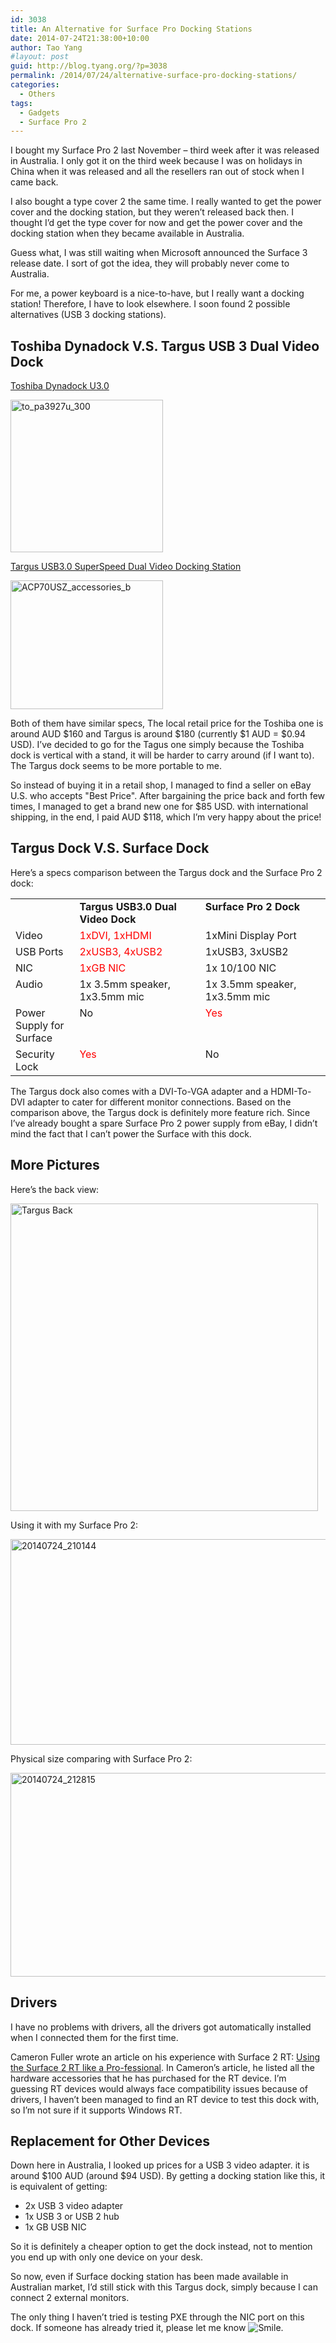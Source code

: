 ```yaml
---
id: 3038
title: An Alternative for Surface Pro Docking Stations
date: 2014-07-24T21:38:00+10:00
author: Tao Yang
#layout: post
guid: http://blog.tyang.org/?p=3038
permalink: /2014/07/24/alternative-surface-pro-docking-stations/
categories:
  - Others
tags:
  - Gadgets
  - Surface Pro 2
---
```

I bought my Surface Pro 2 last November – third week after it was released in Australia. I only got it on the third week because I was on holidays in China when it was released and all the resellers ran out of stock when I came back.

I also bought a type cover 2 the same time. I really wanted to get the power cover and the docking station, but they weren’t released back then. I thought I’d get the type cover for now and get the power cover and the docking station when they became available in Australia.

Guess what, I was still waiting when Microsoft announced the Surface 3 release date. I sort of got the idea, they will probably never come to Australia.

For me, a power keyboard is a nice-to-have, but I really want a docking station! Therefore, I have to look elsewhere. I soon found 2 possible alternatives (USB 3 docking stations).

## Toshiba Dynadock V.S. Targus USB 3 Dual Video Dock

<a href="http://www.toshiba.com/us/accessories/Docking-and-Stands/Port-Replicators/Docking-Station/PA3927U-1PRP">Toshiba Dynadock U3.0</a>

<a href="http://blog.tyang.org/wp-content/uploads/2014/07/to_pa3927u_300.png"><img style="background-image: none; padding-top: 0px; padding-left: 0px; display: inline; padding-right: 0px; border: 0px;" title="to_pa3927u_300" src="http://blog.tyang.org/wp-content/uploads/2014/07/to_pa3927u_300_thumb.png" alt="to_pa3927u_300" width="244" height="244" border="0" /></a>

<a href="http://targus.com/au/product_details.asp?sku=ACP70AU">Targus USB3.0 SuperSpeed Dual Video Docking Station</a>

<a href="http://blog.tyang.org/wp-content/uploads/2014/07/ACP70USZ_accessories_b.jpg"><img style="background-image: none; padding-top: 0px; padding-left: 0px; display: inline; padding-right: 0px; border: 0px;" title="ACP70USZ_accessories_b" src="http://blog.tyang.org/wp-content/uploads/2014/07/ACP70USZ_accessories_b_thumb.jpg" alt="ACP70USZ_accessories_b" width="244" height="206" border="0" /></a>

Both of them have similar specs, The local retail price for the Toshiba one is around AUD $160 and Targus is around $180 (currently $1 AUD = $0.94 USD). I’ve decided to go for the Tagus one simply because the Toshiba dock is vertical with a stand, it will be harder to carry around (if I want to). The Targus dock seems to be more portable to me.

So instead of buying it in a retail shop, I managed to find a seller on eBay U.S. who accepts "Best Price". After bargaining the price back and forth few times, I managed to get a brand new one for $85 USD. with international shipping, in the end, I paid AUD $118, which I’m very happy about the price!

## Targus Dock V.S. Surface Dock

Here’s a specs comparison between the Targus dock and the Surface Pro 2 dock:
<table border="0" width="580" cellspacing="0" cellpadding="2">
<tbody>
<tr>
<td valign="top" width="98"></td>
<td valign="top" width="241"><strong>Targus USB3.0 Dual Video Dock</strong></td>
<td valign="top" width="239"><strong>Surface Pro 2 Dock</strong></td>
</tr>
<tr>
<td valign="top" width="98">Video</td>
<td valign="top" width="241"><span style="color: #ff0000;">1xDVI, 1xHDMI</span></td>
<td valign="top" width="239">1xMini Display Port</td>
</tr>
<tr>
<td valign="top" width="98">USB Ports</td>
<td valign="top" width="241"><span style="color: #ff0000;">2xUSB3, 4xUSB2</span></td>
<td valign="top" width="239">1xUSB3, 3xUSB2</td>
</tr>
<tr>
<td valign="top" width="98">NIC</td>
<td valign="top" width="241"><span style="color: #ff0000;">1xGB NIC</span></td>
<td valign="top" width="239">1x 10/100 NIC</td>
</tr>
<tr>
<td valign="top" width="98">Audio</td>
<td valign="top" width="241">1x 3.5mm speaker, 1x3.5mm mic</td>
<td valign="top" width="239">1x 3.5mm speaker, 1x3.5mm mic</td>
</tr>
<tr>
<td valign="top" width="98">Power Supply for Surface</td>
<td valign="top" width="241">No</td>
<td valign="top" width="239"><span style="color: #ff0000;">Yes</span></td>
</tr>
<tr>
<td valign="top" width="98">Security Lock</td>
<td valign="top" width="241"><span style="color: #ff0000;">Yes</span></td>
<td valign="top" width="239">No</td>
</tr>
</tbody>
</table>
The Targus dock also comes with a DVI-To-VGA adapter and a HDMI-To-DVI adapter to cater for different monitor connections. Based on the comparison above, the Targus dock is definitely more feature rich. Since I’ve already bought a spare Surface Pro 2 power supply from eBay, I didn’t mind the fact that I can’t power the Surface with this dock.

## More Pictures

Here’s the back view:

<a href="http://blog.tyang.org/wp-content/uploads/2014/07/Targus-Back.jpg"><img style="background-image: none; padding-top: 0px; padding-left: 0px; display: inline; padding-right: 0px; border: 0px;" title="Targus Back" src="http://blog.tyang.org/wp-content/uploads/2014/07/Targus-Back_thumb.jpg" alt="Targus Back" width="492" height="492" border="0" /></a>

Using it with my Surface Pro 2:

<a href="http://blog.tyang.org/wp-content/uploads/2014/07/20140724_210144.jpg"><img style="background-image: none; padding-top: 0px; padding-left: 0px; display: inline; padding-right: 0px; border: 0px;" title="20140724_210144" src="http://blog.tyang.org/wp-content/uploads/2014/07/20140724_210144_thumb.jpg" alt="20140724_210144" width="580" height="329" border="0" /></a>

Physical size comparing with Surface Pro 2:

<a href="http://blog.tyang.org/wp-content/uploads/2014/07/20140724_212815.jpg"><img style="background-image: none; padding-top: 0px; padding-left: 0px; display: inline; padding-right: 0px; border: 0px;" title="20140724_212815" src="http://blog.tyang.org/wp-content/uploads/2014/07/20140724_212815_thumb.jpg" alt="20140724_212815" width="580" height="326" border="0" /></a>

## Drivers

I have no problems with drivers, all the drivers got automatically installed when I connected them for the first time.

Cameron Fuller wrote an article on his experience with Surface 2 RT: <a href="http://blogs.catapultsystems.com/cfuller/archive/2014/04/09/using-the-surface-2-rt-like-a-pro-fessional-1.aspx">Using the Surface 2 RT like a Pro-fessional</a>. In Cameron’s article, he listed all the hardware accessories that he has purchased for the RT device. I’m guessing RT devices would always face compatibility issues because of drivers, I haven’t been managed to find an RT device to test this dock with, so I’m not sure if it supports Windows RT.

## Replacement for Other Devices

Down here in Australia, I looked up prices for a USB 3 video adapter. it is around $100 AUD (around $94 USD). By getting a docking station like this, it is equivalent of getting:
<ul>
	<li>2x USB 3 video adapter</li>
	<li>1x USB 3 or USB 2 hub</li>
	<li>1x GB USB NIC</li>
</ul>
So it is definitely a cheaper option to get the dock instead, not to mention you end up with only one device on your desk.

So now, even if Surface docking station has been made available in Australian market, I’d still stick with this Targus dock, simply because I can connect 2 external monitors.

The only thing I haven’t tried is testing PXE through the NIC port on this dock. If someone has already tried it, please let me know <img class="wlEmoticon wlEmoticon-smile" style="border-style: none;" src="http://blog.tyang.org/wp-content/uploads/2014/07/wlEmoticon-smile4.png" alt="Smile" />.